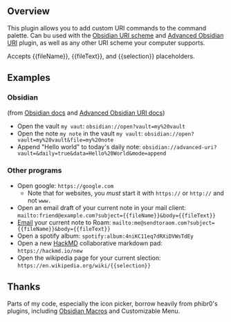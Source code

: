 ## Overview

This plugin allows you to add custom URI commands to the command palette. Can bu used with the [Obsidian URI scheme](https://help.obsidian.md/Advanced+topics/Using+obsidian+URI) and [Advanced Obsidian URI](https://github.com/Vinzent03/obsidian-advanced-uri) plugin, as well as any other URI scheme your computer supports.

Accepts {{fileName}}, {{fileText}}, and {{selection}} placeholders.

## Examples

### Obsidian
(from [Obsidian docs](https://help.obsidian.md/Advanced+topics/Using+obsidian+URI#Available+actions) and [Advanced Obsidian URI docs](https://help.obsidian.md/Advanced+topics/Using+obsidian+URI#Available+actions))
- Open the vault `my vaut`: `obsidian://open?vault=my%20vault`
- Open the note `my note` in the vault `my vault`: `obsidian://open?vault=my%20vault&file=my%20note`
- Append "Hello world" to today's daily note: `obsidian://advanced-uri?vault=&daily=true&data=Hello%20World&mode=append`

### Other programs
- Open google: `https://google.com`
    - Note that for websites, you *must* start it with `https://` or `http://` and not `www.`
- Open an email draft of your current note in your mail client: `mailto:friend@example.com?subject={{fileName}}&body={{fileText}}`
- [Email](http://www.sendtoroam.com/) your current note to Roam: `mailto:me@sendtoraom.com?subject={{fileName}}&body={{fileText}}`
- Open a spotify album: `spotify:album:4niKC11eq7dRXiDVWsTdEy`
- Open a new [HackMD](https://hackmd.io/) collaborative markdown pad: `https://hackmd.io/new`
- Open the wikipedia page for your current slection: `https://en.wikipedia.org/wiki/{{selection}}`

## Thanks
Parts of my code, especially the icon picker, borrow heavily from phibr0's plugins, including [Obsidian Macros](https://github.com/phibr0/obsidian-macros) and Customizable Menu.